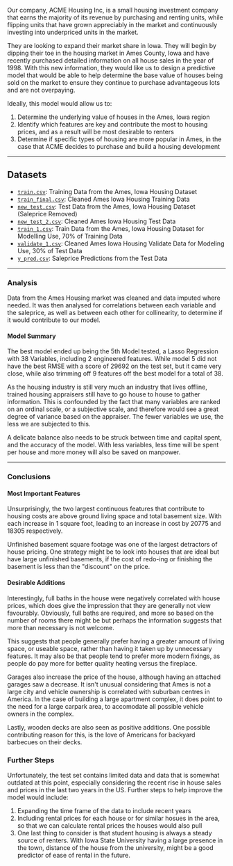 Our company, ACME Housing Inc, is a small housing investment company that earns the majority of its revenue by purchasing and renting units, while flipping units that have grown appreciably in the market and continuously investing into underpriced units in the market.

They are looking to expand their market share in Iowa. They will begin by dipping their toe in the housing market in Ames County, Iowa and have recently purchased detailed information on all house sales in the year of 1998. With this new information, they would like us to design a predictive model that would be able to help determine the base value of houses being sold on the market to ensure they continue to purchase advantageous lots and are not overpaying.

Ideally, this model would allow us to:

1.  Determine the underlying value of houses in the Ames, Iowa region
2.  Identify which features are key and contribute the most to housing prices, and as a result will be most desirable to renters
3.  Determine if specific types of housing are more popular in Ames, in the case that ACME decides to purchase and build a housing development

---

## Datasets
*  [`train.csv`](./datasets/train.csv): Training Data from the Ames, Iowa Housing Dataset
*  [`train_final.csv`](./datasets/train_2.csv): Cleaned Ames Iowa Housing Training Data
*  [`new_test.csv`](./datasets/new_test.csv): Test Data from the Ames, Iowa Housing Dataset (Saleprice Removed)
*  [`new_test_2.csv`](./datasets/new_test_2.csv): Cleaned Ames Iowa Housing Test Data
*  [`train_1.csv`](./datasets/new_test.csv): Train Data from the Ames, Iowa Housing Dataset for Modelling Use, 70% of Training Data
*  [`validate_1.csv`](./datasets/new_test_2.csv): Cleaned Ames Iowa Housing Validate Data for Modeling Use, 30% of Test Data
*  [`y_pred.csv`](./datasets/y_pred.csv): Saleprice Predictions from the Test Data

---

### Analysis

Data from the Ames Housing market was cleaned and data imputed where needed. It was then analysed for correlations between each variable and the saleprice, as well as between each other for collinearity, to determine if it would contribute to our model.

#### Model Summary

The best model ended up being the 5th Model tested, a Lasso Regression with 38 Variables, including 2 engineered features. While model 5 did not have the best RMSE with a score of 29692 on the test set, but it came very close, while also trimming off 9 features off the best model for a total of 38.

As the housing industry is still very much an industry that lives offline, trained housing appraisers still have to go house to house to gather information. This is confounded by the fact that many variables are ranked on an ordinal scale, or a subjective scale, and therefore would see a great degree of variance based on the appraiser. The fewer variables we use, the less we are subjected to this.

A delicate balance also needs to be struck between time and capital spent, and the accuracy of the model. With less variables, less time will be spent per house and more money will also be saved on manpower.

---

### Conclusions

#### Most Important Features

Unsurprisingly, the two largest continuous features that contribute to housing costs are above ground living space and total basement size. With each increase in 1 square foot, leading to an increase in cost by 20775 and 18305 respectively.

Unfinished basement square footage was one of the largest detractors of house pricing. One strategy might be to look into houses that are ideal but have large unfinished basements, if the cost of redo-ing or finishing the basement is less than the "discount" on the price.

#### Desirable Additions

Interestingly, full baths in the house were negatively correlated with house prices, which does give the impression that they are generally not view favourably. Obviously, full baths are required, and more so based on the number of rooms there might be but perhaps the information suggests that more than necessary is not welcome.

This suggests that people generally prefer having a greater amount of living space, or useable space, rather than having it taken up by unnecessary features. It may also be that people tend to prefer more modern fixings, as people do pay more for better quality heating versus the fireplace.

Garages also increase the price of the house, although having an attached garages saw a decrease. It isn't unusual considering that Ames is not a large city and vehicle ownership is correlated with suburban centres in America. In the case of building a large apartment complex, it does point to the need for a large carpark area, to accomodate all possible vehicle owners in the complex.

Lastly, wooden decks are also seen as positive additions. One possible contributing reason for this, is the love of Americans for backyard barbecues on their decks.

### Further Steps

Unfortunately, the test set contains limited data and data that is somewhat outdated at this point, especially considering the recent rise in house sales and prices in the last two years in the US. Further steps to help improve the model would include:

1. Expanding the time frame of the data to include recent years
2. Including rental prices for each house or for similar hosues in the area, so that we can calculate rental prices the houses would also pull
3. One last thing to consider is that student housing is always a steady source of renters. With Iowa State University having a large presence in the town, distance of the house from the university, might be a good predictor of ease of rental in the future.
